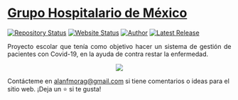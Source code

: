 # <a href="https://github.com/alanmgg/ghm/" target="_blank">Grupo Hospitalario de México</a>

[![Repository Status](https://img.shields.io/badge/Repository%20Status-Maintained-dark%20green.svg)](https://github.com/alanmgg/ghm)
[![Website Status](https://img.shields.io/badge/Website%20Status-Online-green)](https://alanmgg.github.io/ghm/)
[![Author](https://img.shields.io/badge/Author-Alan%20Francisco%20Mora-blue.svg)](https://github.com/alanmgg)
[![Latest Release](https://img.shields.io/badge/Latest%20Release-20%20June%202022-yellow.svg)](https://github.com/alanmgg/ghm/commits/main)

<p align="justify">Proyecto escolar que tenía como objetivo hacer un sistema de gestión de pacientes con Covid-19, en la ayuda de contra restar la enfermedad.</p>

<p align="center">
  <kbd>
    <img src="ghm.gif"></img>
  </kbd>
</p>

Contácteme en alanfmorag@gmail.com si tiene comentarios o ideas para el sitio web. ¡Deja un ⭐ si te gusta!

